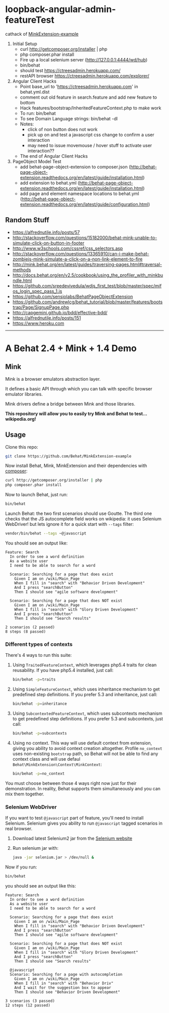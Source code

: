 # loopback-angular-admin-featureTest 
cathack of [MinkExtension-example](https://github.com/ctrees/MinkExtension-example)

1. Initial Setup
    - curl http://getcomposer.org/installer | php
    - php composer.phar install
    - Fire up a local selenium server (http://127.0.0.1:4444/wd/hub) 
    - bin/behat
    - should test https://ctreesadmin.herokuapp.com/
    - restAPI browser https://ctreesadmin.herokuapp.com/explorer/
2. Angular Client Hacks
    - Point base_url to 'https://ctreesadmin.herokuapp.com' in behat.yml.dist
    - comment out old feature in search.feature and add new feature to bottom
    - Hack features/bootstrap/InheritedFeatureContext.php to make work
    - To run: bin/behat
    - To see Domain Language strings: bin/behat -dl
    - Notes:
        - click of non button does not work
        - pick up on and test a javascript css change to confirm a user interaction
        - may need to issue movemouse / hover stuff to activate user interaction??
    - The end of Angular Client Hacks
3. PageObject Model Test
    - add behat-page-object-extension to composer.json (http://behat-page-object-extension.readthedocs.org/en/latest/guide/installation.html)
    - add extension to behat.yml (http://behat-page-object-extension.readthedocs.org/en/latest/guide/installation.html)
    - add page and element namespace locations to behat.yml (http://behat-page-object-extension.readthedocs.org/en/latest/guide/configuration.html)
    

## Random Stuff
- https://alfrednutile.info/posts/57
- http://stackoverflow.com/questions/15182000/behat-mink-unable-to-simulate-click-on-button-in-footer
- http://www.w3schools.com/cssref/css_selectors.asp
- http://stackoverflow.com/questions/13365910/can-i-make-behat-zombiejs-mink-simulate-a-click-on-a-non-link-element-to-fire
- http://mink.behat.org/en/latest/guides/traversing-pages.html#traversal-methods
- http://docs.behat.org/en/v2.5/cookbook/using_the_profiler_with_minkbundle.html
- https://github.com/sreedevivedula/wdjs_first_test/blob/master/spec/mifos_login_spec_pass_1.js
- https://github.com/sensiolabs/BehatPageObjectExtension
- https://github.com/andrewlcg/behat_tutorial/blob/master/features/bootstrap/Page/SignupPage.php
- http://capgemini.github.io/bdd/effective-bdd/
- https://alfrednutile.info/posts/151
- https://www.heroku.com
---

# A Behat 2.4 + Mink + 1.4 Demo

## Mink

Mink is a browser emulators abstraction layer.

It defines a basic API through which you can talk with specific browser emulator libraries.

Mink drivers define a bridge between Mink and those libraries.

**This repository will allow you to easily try Mink and Behat to test… wikipedia.org!**

## Usage 

Clone this repo:

``` bash
git clone https://github.com/Behat/MinkExtension-example
```

Now install Behat, Mink, MinkExtension and their dependencies with [composer](http://getcomposer.org/):

``` bash
curl http://getcomposer.org/installer | php
php composer.phar install
```

Now to launch Behat, just run:

``` bash
bin/behat
```

Launch Behat: the two first scenarios should use Goutte.
The third one checks that the JS autocomplete field works on wikipedia: it uses Selenium WebDriver!
but lets ignore it for a quick start with `--tags` filter:

``` bash
vendor/bin/behat --tags ~@javascript
```

You should see an output like:

``` gherkin
Feature: Search
  In order to see a word definition
  As a website user
  I need to be able to search for a word

  Scenario: Searching for a page that does exist
    Given I am on /wiki/Main_Page
    When I fill in "search" with "Behavior Driven Development"
    And I press "searchButton"
    Then I should see "agile software development"

  Scenario: Searching for a page that does NOT exist
    Given I am on /wiki/Main_Page
    When I fill in "search" with "Glory Driven Development"
    And I press "searchButton"
    Then I should see "Search results"

2 scenarios (2 passed)
8 steps (8 passed)
```

### Different types of contexts

There's 4 ways to run this suite:

1. Using `TraitedFeatureContext`, which leverages php5.4 traits
   for clean reusability. If you have php5.4 installed, just call:

   ``` bash
   bin/behat -p=traits
   ```

2. Using `SimpleFeatureContext`, which uses inheritance mechanism to
   get predefined step definitions. If you prefer 5.3 and inheritance, just call:

   ``` bash
   bin/behat -p=inheritance
   ```

3. Using `SubcontextedFeatureContext`, which uses subcontexts mechanism to
   get predefined step definitions. If you prefer 5.3 and subcontexts, just call:

   ``` bash
   bin/behat -p=subcontexts
   ```

4. Using no context. This way will use default context from extension, giving you
   ability to avoid context creation altogether. Profile `no_context` uses non-existing
   `bootstrap` path, so Behat will not be able to find any context class and will use
   defaul `Behat\MinkExtension\Context\MinkContext`:

   ``` bash
   bin/behat -p=no_context
   ```

You must choose between those 4 ways right now just for their demonstration. In reality,
Behat supports them simultaneously and you can mix them together.

### Selenium WebDriver

If you want to test `@javascript` part of feature, you'll need to install Selenium.
Selenium gives you ability to run `@javascript` tagged scenarios in real browser.

1. Download latest Selenium2 jar from the [Selenium website](http://seleniumhq.org/download/)
2. Run selenium jar with:

    ``` bash
    java -jar selenium.jar > /dev/null &
    ```

Now if you run:

``` bash
bin/behat
```

you should see an output like this:

``` gherkin
Feature: Search
  In order to see a word definition
  As a website user
  I need to be able to search for a word

  Scenario: Searching for a page that does exist
    Given I am on /wiki/Main_Page
    When I fill in "search" with "Behavior Driven Development"
    And I press "searchButton"
    Then I should see "agile software development"

  Scenario: Searching for a page that does NOT exist
    Given I am on /wiki/Main_Page
    When I fill in "search" with "Glory Driven Development"
    And I press "searchButton"
    Then I should see "Search results"

  @javascript
  Scenario: Searching for a page with autocompletion
    Given I am on /wiki/Main_Page
    When I fill in "search" with "Behavior Driv"
    And I wait for the suggestion box to appear
    Then I should see "Behavior Driven Development"

3 scenarios (3 passed)
12 steps (12 passed)
```
